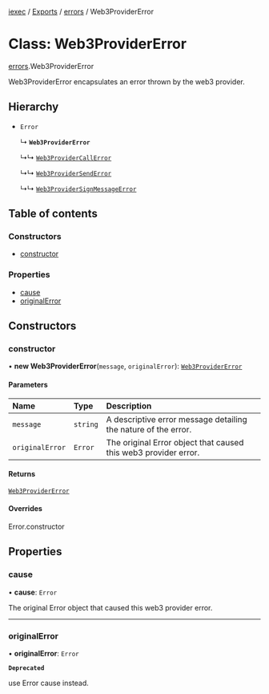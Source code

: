 [iexec](../README.md) / [Exports](../modules.md) / [errors](../modules/errors.md) / Web3ProviderError

# Class: Web3ProviderError

[errors](../modules/errors.md).Web3ProviderError

Web3ProviderError encapsulates an error thrown by the web3 provider.

## Hierarchy

- `Error`

  ↳ **`Web3ProviderError`**

  ↳↳ [`Web3ProviderCallError`](errors.Web3ProviderCallError.md)

  ↳↳ [`Web3ProviderSendError`](errors.Web3ProviderSendError.md)

  ↳↳ [`Web3ProviderSignMessageError`](errors.Web3ProviderSignMessageError.md)

## Table of contents

### Constructors

- [constructor](errors.Web3ProviderError.md#constructor)

### Properties

- [cause](errors.Web3ProviderError.md#cause)
- [originalError](errors.Web3ProviderError.md#originalerror)

## Constructors

### constructor

• **new Web3ProviderError**(`message`, `originalError`): [`Web3ProviderError`](errors.Web3ProviderError.md)

#### Parameters

| Name | Type | Description |
| :------ | :------ | :------ |
| `message` | `string` | A descriptive error message detailing the nature of the error. |
| `originalError` | `Error` | The original Error object that caused this web3 provider error. |

#### Returns

[`Web3ProviderError`](errors.Web3ProviderError.md)

#### Overrides

Error.constructor

## Properties

### cause

• **cause**: `Error`

The original Error object that caused this web3 provider error.

___

### originalError

• **originalError**: `Error`

**`Deprecated`**

use Error cause instead.
